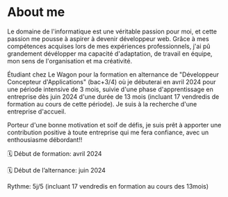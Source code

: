 # About me
Le domaine de l'informatique est une véritable passion pour moi, et cette passion me pousse à aspirer à devenir développeur web. Grâce à mes compétences acquises lors de mes expériences professionnels, j'ai pû grandement dévélopper ma capacité d'adaptation, de travail en équipe, mon sens de l'organisation et ma créativité.

Étudiant chez Le Wagon pour la formation en alternance de "Développeur Concepteur d'Applications" (bac+3/4) où je débuterai en avril 2024 pour une période intensive de 3 mois, suivie d'une phase d'apprentissage en entreprise dès juin 2024 d'une durée de 13 mois (incluant 17 vendredis de formation au cours de cette période). Je suis à la recherche d'une entreprise d'accueil.

Porteur d'une bonne motivation et soif de défis, je suis prêt à apporter une contribution positive à toute entreprise qui me fera confiance, avec un enthousiasme débordant!!

🗓️ Début de formation: avril 2024

🗓️ Début de l’alternance: juin 2024

Rythme: 5j/5 (incluant 17 vendredis en formation au cours des 13mois)
